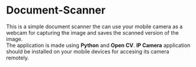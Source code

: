 # Document-Scanner


This is a simple document scanner the can use your mobile camera as a webcam for capturing the image and saves the scanned version of the image.</br>
The application is made using **Python** and **Open CV**. **IP Camera** application should be installed on your mobile devices for accesing its camera remotely.

